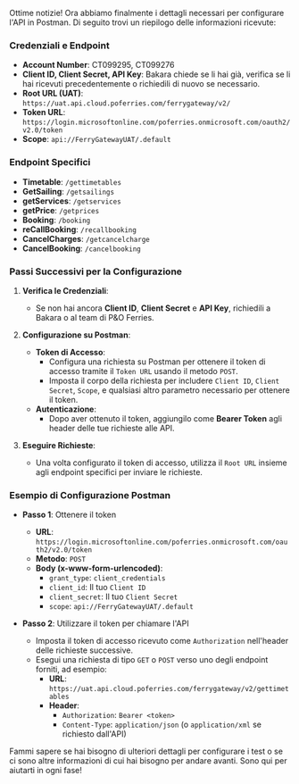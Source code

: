 Ottime notizie! Ora abbiamo finalmente i dettagli necessari per configurare l'API in Postman. Di seguito trovi un riepilogo delle informazioni ricevute:

### **Credenziali e Endpoint**
- **Account Number**: CT099295, CT099276
- **Client ID, Client Secret, API Key**: Bakara chiede se li hai già, verifica se li hai ricevuti precedentemente o richiedili di nuovo se necessario.
- **Root URL (UAT)**: `https://uat.api.cloud.poferries.com/ferrygateway/v2/`
- **Token URL**: `https://login.microsoftonline.com/poferries.onmicrosoft.com/oauth2/v2.0/token`
- **Scope**: `api://FerryGatewayUAT/.default`

### **Endpoint Specifici**
- **Timetable**: `/gettimetables`
- **GetSailing**: `/getsailings`
- **getServices**: `/getservices`
- **getPrice**: `/getprices`
- **Booking**: `/booking`
- **reCallBooking**: `/recallbooking`
- **CancelCharges**: `/getcancelcharge`
- **CancelBooking**: `/cancelbooking`

### **Passi Successivi per la Configurazione**
1. **Verifica le Credenziali**:
   - Se non hai ancora **Client ID**, **Client Secret** e **API Key**, richiedili a Bakara o al team di P&O Ferries.
   
2. **Configurazione su Postman**:
   - **Token di Accesso**:
     - Configura una richiesta su Postman per ottenere il token di accesso tramite il `Token URL` usando il metodo `POST`.
     - Imposta il corpo della richiesta per includere `Client ID`, `Client Secret`, `Scope`, e qualsiasi altro parametro necessario per ottenere il token.
   - **Autenticazione**:
     - Dopo aver ottenuto il token, aggiungilo come **Bearer Token** agli header delle tue richieste alle API.
   
3. **Eseguire Richieste**:
   - Una volta configurato il token di accesso, utilizza il `Root URL` insieme agli endpoint specifici per inviare le richieste.

### **Esempio di Configurazione Postman**
- **Passo 1**: Ottenere il token
  - **URL**: `https://login.microsoftonline.com/poferries.onmicrosoft.com/oauth2/v2.0/token`
  - **Metodo**: `POST`
  - **Body (x-www-form-urlencoded)**:
    - `grant_type`: `client_credentials`
    - `client_id`: Il tuo `Client ID`
    - `client_secret`: Il tuo `Client Secret`
    - `scope`: `api://FerryGatewayUAT/.default`

- **Passo 2**: Utilizzare il token per chiamare l'API
  - Imposta il token di accesso ricevuto come `Authorization` nell'header delle richieste successive.
  - Esegui una richiesta di tipo `GET` o `POST` verso uno degli endpoint forniti, ad esempio:
    - **URL**: `https://uat.api.cloud.poferries.com/ferrygateway/v2/gettimetables`
    - **Header**: 
      - `Authorization`: `Bearer <token>`
      - `Content-Type`: `application/json` (o `application/xml` se richiesto dall'API)

Fammi sapere se hai bisogno di ulteriori dettagli per configurare i test o se ci sono altre informazioni di cui hai bisogno per andare avanti. Sono qui per aiutarti in ogni fase!
